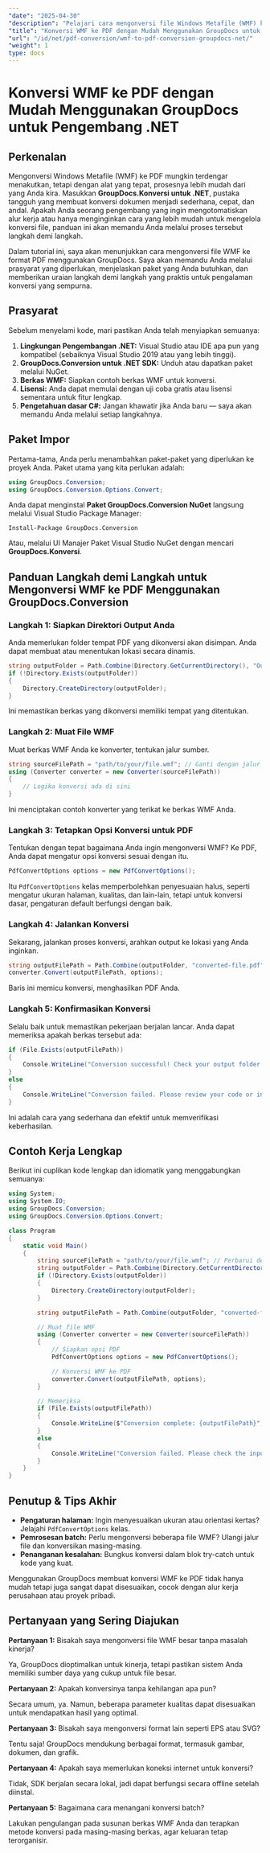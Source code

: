 ```yaml
---
"date": "2025-04-30"
"description": "Pelajari cara mengonversi file Windows Metafile (WMF) ke PDF dengan mudah menggunakan pustaka GroupDocs.Conversion yang canggih dalam .NET. Ikuti panduan langkah demi langkah ini untuk konversi file yang lancar."
"title": "Konversi WMF ke PDF dengan Mudah Menggunakan GroupDocs untuk Pengembang .NET"
"url": "/id/net/pdf-conversion/wmf-to-pdf-conversion-groupdocs-net/"
"weight": 1
type: docs
---
```

# Konversi WMF ke PDF dengan Mudah Menggunakan GroupDocs untuk Pengembang .NET

## Perkenalan

Mengonversi Windows Metafile (WMF) ke PDF mungkin terdengar menakutkan, tetapi dengan alat yang tepat, prosesnya lebih mudah dari yang Anda kira. Masukkan **GroupDocs.Konversi untuk .NET**, pustaka tangguh yang membuat konversi dokumen menjadi sederhana, cepat, dan andal. Apakah Anda seorang pengembang yang ingin mengotomatiskan alur kerja atau hanya menginginkan cara yang lebih mudah untuk mengelola konversi file, panduan ini akan memandu Anda melalui proses tersebut langkah demi langkah.

Dalam tutorial ini, saya akan menunjukkan cara mengonversi file WMF ke format PDF menggunakan GroupDocs. Saya akan memandu Anda melalui prasyarat yang diperlukan, menjelaskan paket yang Anda butuhkan, dan memberikan uraian langkah demi langkah yang praktis untuk pengalaman konversi yang sempurna.


## Prasyarat

Sebelum menyelami kode, mari pastikan Anda telah menyiapkan semuanya:

1. **Lingkungan Pengembangan .NET:** Visual Studio atau IDE apa pun yang kompatibel (sebaiknya Visual Studio 2019 atau yang lebih tinggi).
2. **GroupDocs.Conversion untuk .NET SDK:** Unduh atau dapatkan paket melalui NuGet.
3. **Berkas WMF:** Siapkan contoh berkas WMF untuk konversi.
4. **Lisensi:** Anda dapat memulai dengan uji coba gratis atau lisensi sementara untuk fitur lengkap.
5. **Pengetahuan dasar C#:** Jangan khawatir jika Anda baru — saya akan memandu Anda melalui setiap langkahnya.


## Paket Impor

Pertama-tama, Anda perlu menambahkan paket-paket yang diperlukan ke proyek Anda. Paket utama yang kita perlukan adalah:

```csharp
using GroupDocs.Conversion;
using GroupDocs.Conversion.Options.Convert;
```

Anda dapat menginstal **Paket GroupDocs.Conversion NuGet** langsung melalui Visual Studio Package Manager:

```
Install-Package GroupDocs.Conversion
```

Atau, melalui UI Manajer Paket Visual Studio NuGet dengan mencari **GroupDocs.Konversi**.


## Panduan Langkah demi Langkah untuk Mengonversi WMF ke PDF Menggunakan GroupDocs.Conversion

### Langkah 1: Siapkan Direktori Output Anda

Anda memerlukan folder tempat PDF yang dikonversi akan disimpan. Anda dapat membuat atau menentukan lokasi secara dinamis.

```csharp
string outputFolder = Path.Combine(Directory.GetCurrentDirectory(), "Output");
if (!Directory.Exists(outputFolder))
{
    Directory.CreateDirectory(outputFolder);
}
```

Ini memastikan berkas yang dikonversi memiliki tempat yang ditentukan.


### Langkah 2: Muat File WMF

Muat berkas WMF Anda ke konverter, tentukan jalur sumber.

```csharp
string sourceFilePath = "path/to/your/file.wmf"; // Ganti dengan jalur file WMF Anda
using (Converter converter = new Converter(sourceFilePath))
{
    // Logika konversi ada di sini
}
```

Ini menciptakan contoh konverter yang terikat ke berkas WMF Anda.


### Langkah 3: Tetapkan Opsi Konversi untuk PDF

Tentukan dengan tepat bagaimana Anda ingin mengonversi WMF? Ke PDF, Anda dapat mengatur opsi konversi sesuai dengan itu.

```csharp
PdfConvertOptions options = new PdfConvertOptions();
```

Itu `PdfConvertOptions` kelas memperbolehkan penyesuaian halus, seperti mengatur ukuran halaman, kualitas, dan lain-lain, tetapi untuk konversi dasar, pengaturan default berfungsi dengan baik.


### Langkah 4: Jalankan Konversi

Sekarang, jalankan proses konversi, arahkan output ke lokasi yang Anda inginkan.

```csharp
string outputFilePath = Path.Combine(outputFolder, "converted-file.pdf");
converter.Convert(outputFilePath, options);
```

Baris ini memicu konversi, menghasilkan PDF Anda.


### Langkah 5: Konfirmasikan Konversi

Selalu baik untuk memastikan pekerjaan berjalan lancar. Anda dapat memeriksa apakah berkas tersebut ada:

```csharp
if (File.Exists(outputFilePath))
{
    Console.WriteLine("Conversion successful! Check your output folder.");
}
else
{
    Console.WriteLine("Conversion failed. Please review your code or input files.");
}
```

Ini adalah cara yang sederhana dan efektif untuk memverifikasi keberhasilan.


## Contoh Kerja Lengkap

Berikut ini cuplikan kode lengkap dan idiomatik yang menggabungkan semuanya:

```csharp
using System;
using System.IO;
using GroupDocs.Conversion;
using GroupDocs.Conversion.Options.Convert;

class Program
{
    static void Main()
    {
        string sourceFilePath = "path/to/your/file.wmf"; // Perbarui dengan jalur file Anda
        string outputFolder = Path.Combine(Directory.GetCurrentDirectory(), "Output");
        if (!Directory.Exists(outputFolder))
        {
            Directory.CreateDirectory(outputFolder);
        }

        string outputFilePath = Path.Combine(outputFolder, "converted-file.pdf");

        // Muat file WMF
        using (Converter converter = new Converter(sourceFilePath))
        {
            // Siapkan opsi PDF
            PdfConvertOptions options = new PdfConvertOptions();

            // Konversi WMF ke PDF
            converter.Convert(outputFilePath, options);
        }

        // Memeriksa
        if (File.Exists(outputFilePath))
        {
            Console.WriteLine($"Conversion complete: {outputFilePath}");
        }
        else
        {
            Console.WriteLine("Conversion failed. Please check the input file and try again.");
        }
    }
}
```


## Penutup & Tips Akhir

- **Pengaturan halaman:** Ingin menyesuaikan ukuran atau orientasi kertas? Jelajahi `PdfConvertOptions` kelas.
- **Pemrosesan batch:** Perlu mengonversi beberapa file WMF? Ulangi jalur file dan konversikan masing-masing.
- **Penanganan kesalahan:** Bungkus konversi dalam blok try-catch untuk kode yang kuat.

Menggunakan GroupDocs membuat konversi WMF ke PDF tidak hanya mudah tetapi juga sangat dapat disesuaikan, cocok dengan alur kerja perusahaan atau proyek pribadi.


## Pertanyaan yang Sering Diajukan

**Pertanyaan 1:** Bisakah saya mengonversi file WMF besar tanpa masalah kinerja?  

Ya, GroupDocs dioptimalkan untuk kinerja, tetapi pastikan sistem Anda memiliki sumber daya yang cukup untuk file besar.

**Pertanyaan 2:** Apakah konversinya tanpa kehilangan apa pun?  

Secara umum, ya. Namun, beberapa parameter kualitas dapat disesuaikan untuk mendapatkan hasil yang optimal.

**Pertanyaan 3:** Bisakah saya mengonversi format lain seperti EPS atau SVG?  

Tentu saja! GroupDocs mendukung berbagai format, termasuk gambar, dokumen, dan grafik.

**Pertanyaan 4:** Apakah saya memerlukan koneksi internet untuk konversi?  

Tidak, SDK berjalan secara lokal, jadi dapat berfungsi secara offline setelah diinstal.

**Pertanyaan 5:** Bagaimana cara menangani konversi batch?  

Lakukan pengulangan pada susunan berkas WMF Anda dan terapkan metode konversi pada masing-masing berkas, agar keluaran tetap terorganisir.
